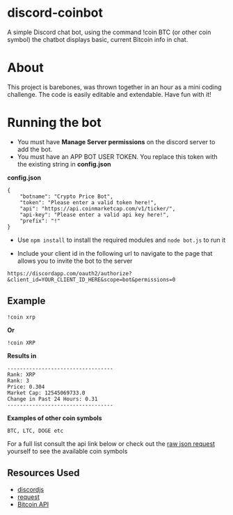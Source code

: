 # discord-coinbot
A simple Discord chat bot, using the command !coin BTC (or other coin symbol) the chatbot displays basic, current Bitcoin info in chat.

# About

This project is barebones, was thrown together in an hour as a mini coding challenge. The code is easily editable and extendable. Have fun with it!

# Running the bot

* You must have **Manage Server permissions** on the discord server to add the bot.
* You must have an APP BOT USER TOKEN. You replace this token with the existing string in **config.json**

**config.json**

```` 
{
    "botname": "Crypto Price Bot",
    "token": "Please enter a valid token here!",
    "api": "https://api.coinmarketcap.com/v1/ticker/",
    "api-key": "Please enter a valid api key here!",
    "prefix": "!"
}
````

* Use ```` npm install ```` to install the required modules and ```` node bot.js ```` to run it

* Include your client id in the following url to navigate to the page that allows you to invite the bot to the server

````https://discordapp.com/oauth2/authorize?&client_id=YOUR_CLIENT_ID_HERE&scope=bot&permissions=0````

## Example

````
!coin xrp
````

**Or**

````
!coin XRP
````

**Results in**

````
----------------------------------
Rank: XRP 
Rank: 3 
Price: 0.304 
Market Cap: 12545069733.0 
Change in Past 24 Hours: 0.31 
----------------------------------
````

**Examples of other coin symbols**

````
BTC, LTC, DOGE etc
````

For a full list consult the api link below or check out the [raw json request](https://api.coinmarketcap.com/v1/ticker/) yourself to see the available coin symbols 

## Resources Used

* [discordjs](https://discord.js.org/#/)
* [request](https://github.com/request/request)
* [Bitcoin API](https://coinmarketcap.com/api/)
